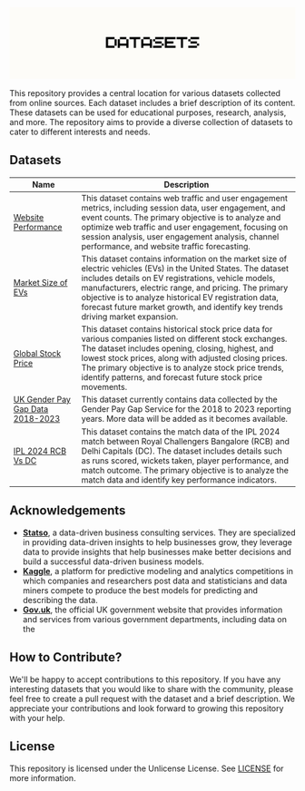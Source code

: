 ![Banner](/assets/banner.png)

This repository provides a central location for various datasets collected from online sources. Each dataset includes a brief description of its content. These datasets can be used for educational purposes, research, analysis, and more. The repository aims to provide a diverse collection of datasets to cater to different interests and needs.

## Datasets

| Name                                                                      | Description                                                                                                                                                                                                                                                                                                                                                               |
| ------------------------------------------------------------------------- | ------------------------------------------------------------------------------------------------------------------------------------------------------------------------------------------------------------------------------------------------------------------------------------------------------------------------------------------------------------------------- |
| [Website Performance](website-performance-by-statso/README.md)            | This dataset contains web traffic and user engagement metrics, including session data, user engagement, and event counts. The primary objective is to analyze and optimize web traffic and user engagement, focusing on session analysis, user engagement analysis, channel performance, and website traffic forecasting.                                                 |
| [Market Size of EVs](market-size-of-evs/README.md)                        | This dataset contains information on the market size of electric vehicles (EVs) in the United States. The dataset includes details on EV registrations, vehicle models, manufacturers, electric range, and pricing. The primary objective is to analyze historical EV registration data, forecast future market growth, and identify key trends driving market expansion. |
| [Global Stock Price](global-stock-price/README.md)                        | This dataset contains historical stock price data for various companies listed on different stock exchanges. The dataset includes opening, closing, highest, and lowest stock prices, along with adjusted closing prices. The primary objective is to analyze stock price trends, identify patterns, and forecast future stock price movements.                           |
| [UK Gender Pay Gap Data 2018-2023](uk-gender-pay-gap-2018-2023/README.md) | This dataset currently contains data collected by the Gender Pay Gap Service for the 2018 to 2023 reporting years. More data will be added as it becomes available.                                                                                                                                                                                                       |
| [IPL 2024 RCB Vs DC](ipl-2024-rcb-vs-dc/README.md)                        | This dataset contains the match data of the IPL 2024 match between Royal Challengers Bangalore (RCB) and Delhi Capitals (DC). The dataset includes details such as runs scored, wickets taken, player performance, and match outcome. The primary objective is to analyze the match data and identify key performance indicators.                                         |

## Acknowledgements

- **[Statso](https://statso.io/)**, a data-driven business consulting services. They are specialized in providing data-driven insights to help businesses grow, they leverage data to provide insights that help businesses make better decisions and build a successful data-driven business models.
- **[Kaggle](https://www.kaggle.com/)**, a platform for predictive modeling and analytics competitions in which companies and researchers post data and statisticians and data miners compete to produce the best models for predicting and describing the data.
- **[Gov.uk](https://www.gov.uk/)**, the official UK government website that provides information and services from various government departments, including data on the

## How to Contribute?

We'll be happy to accept contributions to this repository. If you have any interesting datasets that you would like to share with the community, please feel free to create a pull request with the dataset and a brief description. We appreciate your contributions and look forward to growing this repository with your help.

## License

This repository is licensed under the Unlicense License. See [LICENSE](LICENSE) for more information.
